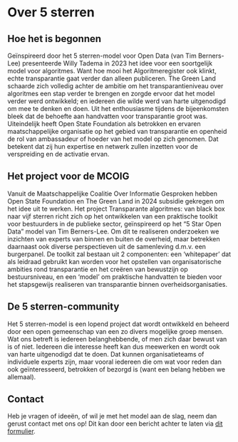 # Over 5 sterren

## Hoe het is begonnen

Geïnspireerd door het 5 sterren-model voor Open Data (van Tim Berners-Lee) presenteerde Willy Tadema in 2023 het idee voor een soortgelijk model voor algoritmes. Want hoe mooi het Algoritmeregister ook klinkt, echte transparantie gaat verder dan alleen publiceren. The Green Land schaarde zich volledig achter de ambitie om het transparantieniveau over algoritmes een stap verder te brengen en zorgde ervoor dat het model verder werd ontwikkeld; en iedereen die wilde werd van harte uitgenodigd om mee te denken en doen. Uit het enthousiasme tijdens de bijeenkomsten bleek dat de behoefte aan handvatten voor transparantie groot was. Uiteindelijk heeft Open State Foundation als betrokken en ervaren maatschappelijke organisatie op het gebied van transparantie en openheid de rol van ambassadeur of hoeder van het model op zich genomen. Dat betekent dat zij hun expertise en netwerk zullen inzetten voor de verspreiding en de activatie ervan.

## Het project voor de MCOIG

Vanuit de Maatschappelijke Coalitie Over Informatie Gesproken hebben Open State Foundation en The Green Land in 2024 subsidie gekregen om het idee uit te werken. Het project Transparante algoritmes: van black box naar vijf sterren richt zich op het ontwikkelen van een praktische toolkit voor bestuurders in de publieke sector, geïnspireerd op het “5 Star Open Data” model van Tim Berners-Lee. Om dit te realiseren onderzoeken we inzichten van experts van binnen en buiten de overheid, maar betrekken daarnaast ook diverse perspectieven uit de samenleving d.m.v. een burgerpanel. De toolkit zal bestaan uit 2 componenten: een ‘whitepaper’ dat als leidraad gebruikt kan worden voor het opstellen van organisatorische ambities rond transparantie en het creëren van bewustzijn op bestuursniveau, en een ‘model’ om praktische handvatten te bieden voor het stapsgewijs realiseren van transparantie binnen overheidsorganisaties. 

## De 5 sterren-community

Het 5 sterren-model is een lopend project dat wordt ontwikkeld en beheerd door een open gemeenschap van een zo divers mogelijke groep mensen. Wat ons betreft is iedereen belanghebbende, of men zich daar bewust van is of niet. Iedereen die interesse heeft kan dus meewerken en wordt ook van harte uitgenodigd dat te doen. Dat kunnen organisatieteams of individuele experts zijn, maar vooral iedereen die om wat voor reden dan ook geïnteresseerd, betrokken of bezorgd is (want een belang hebben we allemaal). 


## Contact

Heb je vragen of ideeën, of wil je met het model aan de slag, neem dan gerust contact met ons op! Dit kan door een bericht achter te laten via [dit formulier](https://cloud.tgl.eu/apps/forms/s/MGQ7ACacimwkM4wjWxd9QFPe). 
